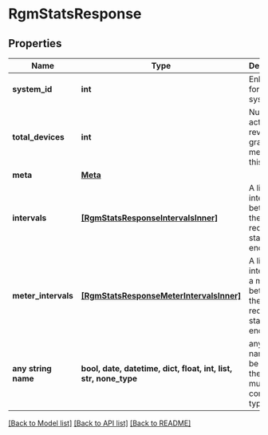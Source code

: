 # RgmStatsResponse


## Properties
Name | Type | Description | Notes
------------ | ------------- | ------------- | -------------
**system_id** | **int** | Enlighten ID for this system. | 
**total_devices** | **int** | Number of active revenue-grade meters for this system. | 
**meta** | [**Meta**](Meta.md) |  | 
**intervals** | [**[RgmStatsResponseIntervalsInner]**](RgmStatsResponseIntervalsInner.md) | A list of intervals between the requested start and end times. | 
**meter_intervals** | [**[RgmStatsResponseMeterIntervalsInner]**](RgmStatsResponseMeterIntervalsInner.md) | A list of intervals of a meter between the requested start and end times. | 
**any string name** | **bool, date, datetime, dict, float, int, list, str, none_type** | any string name can be used but the value must be the correct type | [optional]

[[Back to Model list]](../README.md#documentation-for-models) [[Back to API list]](../README.md#documentation-for-api-endpoints) [[Back to README]](../README.md)


